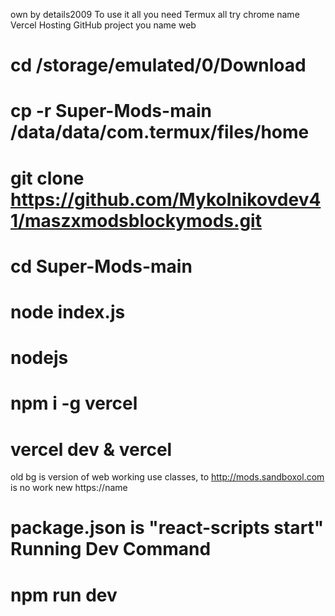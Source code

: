 own by details2009
 To use it all you need Termux
 all try chrome name Vercel Hosting GitHub
 project you name web
# cd /storage/emulated/0/Download
# cp -r Super-Mods-main /data/data/com.termux/files/home
# git clone https://github.com/Mykolnikovdev41/maszxmodsblockymods.git
# cd Super-Mods-main
# node index.js
# nodejs
# npm i -g vercel
# vercel dev & vercel
 old bg is version of web working
 use classes, to http://mods.sandboxol.com is no work new https://name
#  package.json is "react-scripts start" Running Dev Command
# npm run dev